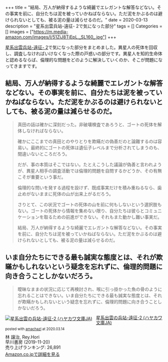 +++
title = "結局、万人が納得するような綺麗でエレガントな解答などない。その事実を前に、自分たちは泥を被っていかねばならない。ただ泥をかぶるのは避けられないとしても、被る泥の量は減らせるのだ。"
date = 2020-03-13
description = "星系出雲兵站-遠征- 2で気になった部分"
tags = []
Categories = []
images = ["https://m.media-amazon.com/images/I/51ZjJ8TjEpL._SL160_.jpg"]
+++

[星系出雲兵站-遠征- 2](https://www.amazon.co.jp/exec/obidos/ASIN/4150314012/simsnes-22/)で気になった部分をまとめました。異星人の死体を回収し、調査しなければいけなくなった際の戸惑いの部分です。異星人を知的生命体と認めるならば、倫理的な問題をどのように解決していくのか、そこが問題になってきますです。

## 結局、万人が納得するような綺麗でエレガントな解答などない。その事実を前に、自分たちは泥を被っていかねばならない。ただ泥をかぶるのは避けられないとしても、被る泥の量は減らせるのだ。

> 真田の話は確かに深刻だった。非破壊検査であろうと、ゴートの死体を解体しなければならない。
> 
> 確かにここまでの真田とのやりとりを欺瞞だの偽善だのと論難するのは容易い。最終的にゴートの死体は遺伝子レベルまで分析されてしまうのも、間違いないところだろう。
> 
> だが、事の本質はそこではない。たとえこうした議論が偽善と言われようが、異星人相手の調査活動では倫理的問題を自問するかどうか、その有無こそが重要という事だ。
> 
> 倫理的な問いを発する過程を設けず、既成事実だけを積み重ねるなら、歯止めがないままに死体の山が出来上がるだろう。
> 
> さりとて、この状況でゴートの死体の山を前に何もしないという選択肢もない。ゴートの死体から情報を集めない限り、自分たちは彼らとコミュニケーションを取るための前進ができない。それもまた動かし難い事実だ。
> 
> 結局、万人が納得するような綺麗でエレガントな解答などない。その事実を前に、自分たちは泥を被っていかねばならない。ただ泥をかぶるのは避けられないとしても、被る泥の量は減らせるのだ。

## いま自分たちにできる最も誠実な態度とは、それが欺瞞かもしれないという疑念を忘れずに、倫理的問題に向き合うことしかないだろう。

> 曖昧なままの状況に応じて再検討され、喉に引っ掛かった魚の骨のように忘れることはできない。いま自分たちにできる最も誠実な態度とは、それが欺瞞かもしれないという疑念を忘れずに、倫理的問題に向き合うことしかないだろう。

<div class="amachazl-box" style="margin-bottom:0px;"><div class="amachazl-image" style="float:left;margin:0px 12px 1px 0px;"><a href="https://www.amazon.co.jp/exec/obidos/ASIN/4150314012/simsnes-22/" name="amachazllink" target="_blank"><img src="https://m.media-amazon.com/images/I/51ZjJ8TjEpL._SL160_.jpg" alt="星系出雲の兵站-遠征-2 (ハヤカワ文庫JA)" style="border: none;" /></a></div><div class="amachazl-info" style="line-height:120%; margin-bottom: 10px"><div class="amachazl-name" style="margin-bottom:10px;line-height:120%"><a href="https://www.amazon.co.jp/exec/obidos/ASIN/4150314012/simsnes-22/" name="amachazllink" target="_blank">星系出雲の兵站-遠征-2 (ハヤカワ文庫JA)</a><div class="amachazl-powered-date" style="font-size:80%;margin-top:5px;line-height:120%">posted with <a href="http://amachazl.com/" title="amachazl" target="_blank">amachazl</a> at 2020.03.14</div></div><div class="amachazl-detail">林 譲治, Rey.Hori<br />早川書房 (2019-11-20)<br />売り上げランキング: 26,891<br /></div><div class="amachazl-sub-info" style="float: left;"><div class="amachazl-link" style="margin-top: 5px"><a href="https://www.amazon.co.jp/exec/obidos/ASIN/4150314012/simsnes-22/" name="amachazllink" target="_blank">Amazon.co.jpで詳細を見る</a></div></div></div><div class="amachazl-footer" style="clear: left"></div></div>
